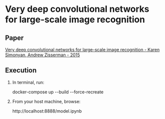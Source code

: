 # Very deep convolutional networks for large-scale image recognition

## Paper

[Very deep convolutional networks for large-scale image recognition - Karen Simonyan, Andrew Zisserman - 2015](https://arxiv.org/pdf/1409.1556.pdf)

## Execution

1. In terminal, run:

    docker-compose up --build --force-recreate

2. From your host machine, browse:

    http://localhost:8888/model.ipynb